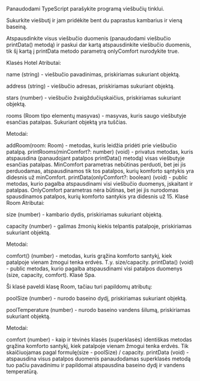 Panaudodami TypeScript parašykite programą viešbučių tinklui.

Sukurkite viešbutį ir jam pridėkite bent du paprastus kambarius ir vieną baseiną.

Atspausdinkite visus viešbučio duomenis (panaudodami viešbučio printData() metodą) ir paskui dar kartą atspausdinkite viešbučio duomenis, tik šį kartą į printData metodo parametrą onlyComfort nurodykite true.

Klasės Hotel Atributai:

name (string) - viešbučio pavadinimas, priskiriamas sukuriant objektą.

address (string) - viešbučio adresas, priskiriamas sukuriant objektą.

stars (number) - viešbučio žvaigždučiųskaičius, priskiriamas sukuriant objektą.

rooms (Room tipo elementų masyvas) - masyvas, kuris saugo viešbutyje esančias patalpas. Sukuriant objektą yra tuščias.

Metodai:

addRoom(room: Room) - metodas, kuris leidžia pridėti prie viešbučio patalpą.
printRooms(minComfort?: number) (void) - privatus metodas, kuris atspausdina (panaudojant patalpos printData() metodą) visas viešbutyje esančias patalpas. MinComfort parametras nebūtinas perduoti, bet jei jis perduodamas, atspausdinamos tik tos patalpos, kurių komforto sąntykis yra didesnis už minComfort.
printData(onlyComfort?: boolean) (void) - public metodas, kurio pagalba atspausdinami visi viešbučio duomenys, įskaitant ir patalpas. OnlyComfort parametras nėra būtinas, bet jei jis nurodomas spausdinamos patalpos, kurių komforto santykis yra didesnis už 15.
Klasė Room Atributai:

size (number) - kambario dydis, priskiriamas sukuriant objektą.

capacity (number) - galimas žmonių kiekis telpantis patalpoje, priskiriamas sukuriant objektą.

Metodai:

comfort() (number) - metodas, kuris grąžina komforto santykį, kiek patalpoje vienam žmogui tenka erdvės. T.y. size/capacity.
printData() (void) - public metodas, kurio pagalba atspausdinami visi patalpos duomenys (size, capacity, comfort).
Klasė Spa.

Ši klasė paveldi klasę Room, tačiau turi papildomų atributų:

poolSize (number) - nurodo baseino dydį, priskiriamas sukuriant objektą.

poolTemperature (number) - nurodo baseino vandens šilumą, priskiriamas sukuriant objektą.

Metodai:

comfort (number) - kaip ir tėvinės klasės (superklasės) identiškas metodas grąžina komforto santykį, kiek patalpoje vienam žmogui tenka erdvės. Tik skaičiuojamas pagal formulę(size - poolSize) / capacity.
printData (void) - atspausdina visus patalpos duomenis panaudodamas superklasės metodą tuo pačiu pavadinimu ir papildomai atspausdina baseino dydį ir vandens temperatūrą.
